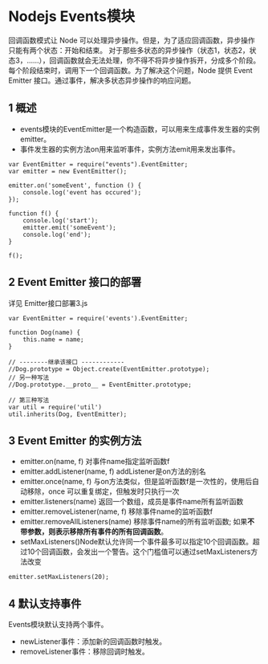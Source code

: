 # Nodejs Events模块
回调函数模式让 Node 可以处理异步操作。但是，为了适应回调函数，异步操作只能有两个状态：开始和结束。
对于那些多状态的异步操作（状态1，状态2，状态3，……），回调函数就会无法处理，你不得不将异步操作拆开，分成多个阶段。
每个阶段结束时，调用下一个回调函数。为了解决这个问题，Node 提供 Event Emitter 接口。通过事件，解决多状态异步操作的响应问题。


##  1 概述

- events模块的EventEmitter是一个构造函数，可以用来生成事件发生器的实例emitter。
- 事件发生器的实例方法on用来监听事件，实例方法emit用来发出事件。

```
var EventEmitter = require("events").EventEmitter;
var emitter = new EventEmitter();

emitter.on('someEvent', function () {
    console.log('event has occured');
});

function f() {
    console.log('start');
    emitter.emit('someEvent');
    console.log('end');
}

f();
```


## 2 Event Emitter 接口的部署

详见 Emitter接口部署3.js

```
var EventEmitter = require('events').EventEmitter;

function Dog(name) {
    this.name = name;
}

// --------继承该接口 ------------
//Dog.prototype = Object.create(EventEmitter.prototype);
// 另一种写法
//Dog.prototype.__proto__ = EventEmitter.prototype;

// 第三种写法
var util = require('util')
util.inherits(Dog, EventEmitter);

```

## 3 Event Emitter 的实例方法

- emitter.on(name, f) 对事件name指定监听函数f
- emitter.addListener(name, f) addListener是on方法的别名
- emitter.once(name, f) 与on方法类似，但是监听函数f是一次性的，使用后自动移除，once 可以重复绑定，但触发时只执行一次
- emitter.listeners(name) 返回一个数组，成员是事件name所有监听函数
- emitter.removeListener(name, f) 移除事件name的监听函数f
- emitter.removeAllListeners(name) 移除事件name的所有监听函数; 如果**不带参数，则表示移除所有事件的所有回调函数**。
- setMaxListeners()Node默认允许同一个事件最多可以指定10个回调函数。超过10个回调函数，会发出一个警告。这个门槛值可以通过setMaxListeners方法改变

```
emitter.setMaxListeners(20);
```

## 4  默认支持事件

Events模块默认支持两个事件。
- newListener事件：添加新的回调函数时触发。
- removeListener事件：移除回调时触发。

















